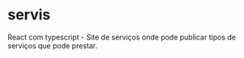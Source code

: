 # servis
 React com typescript  - Site de serviços onde pode publicar tipos de serviços que pode prestar.
